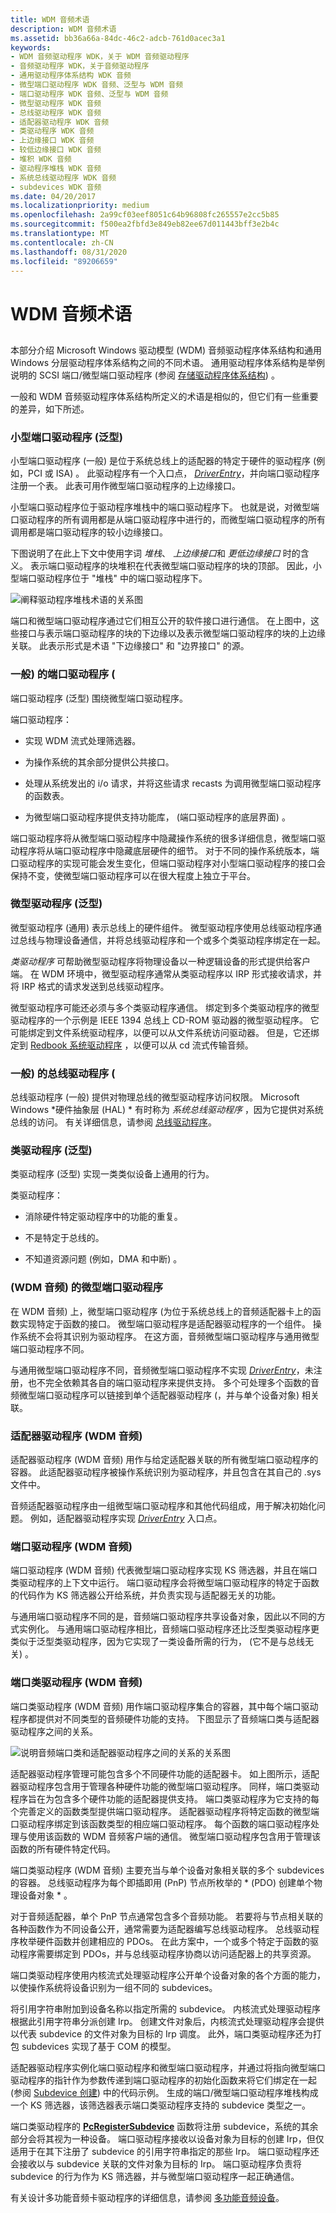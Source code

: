 ```yaml
---
title: WDM 音频术语
description: WDM 音频术语
ms.assetid: bb36a66a-84dc-46c2-adcb-761d0acec3a1
keywords:
- WDM 音频驱动程序 WDK，关于 WDM 音频驱动程序
- 音频驱动程序 WDK，关于音频驱动程序
- 通用驱动程序体系结构 WDK 音频
- 微型端口驱动程序 WDK 音频、泛型与 WDM 音频
- 端口驱动程序 WDK 音频、泛型与 WDM 音频
- 微型驱动程序 WDK 音频
- 总线驱动程序 WDK 音频
- 适配器驱动程序 WDK 音频
- 类驱动程序 WDK 音频
- 上边缘接口 WDK 音频
- 较低边缘接口 WDK 音频
- 堆积 WDK 音频
- 驱动程序堆栈 WDK 音频
- 系统总线驱动程序 WDK 音频
- subdevices WDK 音频
ms.date: 04/20/2017
ms.localizationpriority: medium
ms.openlocfilehash: 2a99cf03eef8051c64b96808fc265557e2cc5b85
ms.sourcegitcommit: f500ea2fbfd3e849eb82ee67d011443bff3e2b4c
ms.translationtype: MT
ms.contentlocale: zh-CN
ms.lasthandoff: 08/31/2020
ms.locfileid: "89206659"
---
```

# <a name="wdm-audio-terminology"></a>WDM 音频术语


## <span id="wdm_audio_terminology"></span><span id="WDM_AUDIO_TERMINOLOGY"></span>


本部分介绍 Microsoft Windows 驱动模型 (WDM) 音频驱动程序体系结构和通用 Windows 分层驱动程序体系结构之间的不同术语。 通用驱动程序体系结构是举例说明的 SCSI 端口/微型端口驱动程序 (参阅 [存储驱动程序体系结构](../storage/storage-driver-architecture.md)) 。

一般和 WDM 音频驱动程序体系结构所定义的术语是相似的，但它们有一些重要的差异，如下所述。

### <a name="span-idminiport_driver__generic_spanspan-idminiport_driver__generic_spanspan-idminiport_driver__generic_spanminiport-driver-generic"></a><span id="Miniport_Driver__Generic_"></span><span id="miniport_driver__generic_"></span><span id="MINIPORT_DRIVER__GENERIC_"></span>小型端口驱动程序 (泛型) 

小型端口驱动程序 (一般) 是位于系统总线上的适配器的特定于硬件的驱动程序 (例如，PCI 或 ISA) 。 此驱动程序有一个入口点， [*DriverEntry*](/windows-hardware/drivers/ddi/wdm/nc-wdm-driver_initialize)，并向端口驱动程序注册一个表。 此表可用作微型端口驱动程序的上边缘接口。

小型端口驱动程序位于驱动程序堆栈中的端口驱动程序下。 也就是说，对微型端口驱动程序的所有调用都是从端口驱动程序中进行的，而微型端口驱动程序的所有调用都是端口驱动程序的较小边缘接口。

下图说明了在此上下文中使用字词 *堆栈*、 *上边缘接口*和 *更低边缘接口* 时的含义。 表示端口驱动程序的块堆积在代表微型端口驱动程序的块的顶部。 因此，小型端口驱动程序位于 "堆栈" 中的端口驱动程序下。

![阐释驱动程序堆栈术语的关系图](images/drvstack.png)

端口和微型端口驱动程序通过它们相互公开的软件接口进行通信。 在上图中，这些接口与表示端口驱动程序的块的下边缘以及表示微型端口驱动程序的块的上边缘关联。 此表示形式是术语 "下边缘接口" 和 "边界接口" 的源。

### <a name="span-idport_driver__generic_spanspan-idport_driver__generic_spanspan-idport_driver__generic_spanport-driver-generic"></a><span id="Port_Driver__Generic_"></span><span id="port_driver__generic_"></span><span id="PORT_DRIVER__GENERIC_"></span>一般) 的端口驱动程序 (

端口驱动程序 (泛型) 围绕微型端口驱动程序。

端口驱动程序：

-   实现 WDM 流式处理筛选器。

-   为操作系统的其余部分提供公共接口。

-   处理从系统发出的 i/o 请求，并将这些请求 recasts 为调用微型端口驱动程序的函数表。

-   为微型端口驱动程序提供支持功能库， (端口驱动程序的底层界面) 。

端口驱动程序将从微型端口驱动程序中隐藏操作系统的很多详细信息，微型端口驱动程序将从端口驱动程序中隐藏底层硬件的细节。 对于不同的操作系统版本，端口驱动程序的实现可能会发生变化，但端口驱动程序对小型端口驱动程序的接口会保持不变，使微型端口驱动程序可以在很大程度上独立于平台。

### <a name="span-idminidriver__generic_spanspan-idminidriver__generic_spanspan-idminidriver__generic_spanminidriver-generic"></a><span id="Minidriver__Generic_"></span><span id="minidriver__generic_"></span><span id="MINIDRIVER__GENERIC_"></span>微型驱动程序 (泛型) 

微型驱动程序 (通用) 表示总线上的硬件组件。 微型驱动程序使用总线驱动程序通过总线与物理设备通信，并将总线驱动程序和一个或多个类驱动程序绑定在一起。

*类驱动程序* 可帮助微型驱动程序将物理设备以一种逻辑设备的形式提供给客户端。 在 WDM 环境中，微型驱动程序通常从类驱动程序以 IRP 形式接收请求，并将 IRP 格式的请求发送到总线驱动程序。

微型驱动程序可能还必须与多个类驱动程序通信。 绑定到多个类驱动程序的微型驱动程序的一个示例是 IEEE 1394 总线上 CD-ROM 驱动器的微型驱动程序。 它可能绑定到文件系统驱动程序，以便可以从文件系统访问驱动器。 但是，它还绑定到 [Redbook 系统驱动程序](kernel-mode-wdm-audio-components.md#redbook_system_driver) ，以便可以从 cd 流式传输音频。

### <a name="span-idbus_driver__generic_spanspan-idbus_driver__generic_spanspan-idbus_driver__generic_spanbus-driver-generic"></a><span id="Bus_Driver__Generic_"></span><span id="bus_driver__generic_"></span><span id="BUS_DRIVER__GENERIC_"></span>一般) 的总线驱动程序 (

总线驱动程序 (一般) 提供对物理总线的微型驱动程序访问权限。 Microsoft Windows *硬件抽象层 (HAL) * 有时称为 *系统总线驱动程序* ，因为它提供对系统总线的访问。 有关详细信息，请参阅 [总线驱动程序](../kernel/bus-drivers.md)。

### <a name="span-idclass_driver__generic_spanspan-idclass_driver__generic_spanspan-idclass_driver__generic_spanclass-driver-generic"></a><span id="Class_Driver__Generic_"></span><span id="class_driver__generic_"></span><span id="CLASS_DRIVER__GENERIC_"></span>类驱动程序 (泛型) 

类驱动程序 (泛型) 实现一类类似设备上通用的行为。

类驱动程序：

-   消除硬件特定驱动程序中的功能的重复。

-   不是特定于总线的。

-   不知道资源问题 (例如，DMA 和中断) 。

### <a name="span-idminiport_driver__wdm_audio_spanspan-idminiport_driver__wdm_audio_spanspan-idminiport_driver__wdm_audio_spanminiport-driver-wdm-audio"></a><span id="Miniport_Driver__WDM_Audio_"></span><span id="miniport_driver__wdm_audio_"></span><span id="MINIPORT_DRIVER__WDM_AUDIO_"></span> (WDM 音频) 的微型端口驱动程序

在 WDM 音频) 上，微型端口驱动程序 (为位于系统总线上的音频适配器卡上的函数实现特定于函数的接口。 微型端口驱动程序是适配器驱动程序的一个组件。 操作系统不会将其识别为驱动程序。 在这方面，音频微型端口驱动程序与通用微型端口驱动程序不同。

与通用微型端口驱动程序不同，音频微型端口驱动程序不实现 [*DriverEntry*](/windows-hardware/drivers/ddi/wdm/nc-wdm-driver_initialize)，未注册，也不完全依赖其各自的端口驱动程序来提供支持。 多个可处理多个函数的音频微型端口驱动程序可以链接到单个适配器驱动程序 (，并与单个设备对象) 相关联。

### <a name="span-idadapter_driver__wdm_audio_spanspan-idadapter_driver__wdm_audio_spanspan-idadapter_driver__wdm_audio_spanadapter-driver-wdm-audio"></a><span id="Adapter_Driver__WDM_Audio_"></span><span id="adapter_driver__wdm_audio_"></span><span id="ADAPTER_DRIVER__WDM_AUDIO_"></span>适配器驱动程序 (WDM 音频) 

适配器驱动程序 (WDM 音频) 用作与给定适配器关联的所有微型端口驱动程序的容器。 此适配器驱动程序被操作系统识别为驱动程序，并且包含在其自己的 .sys 文件中。

音频适配器驱动程序由一组微型端口驱动程序和其他代码组成，用于解决初始化问题。 例如，适配器驱动程序实现 [*DriverEntry*](/windows-hardware/drivers/ddi/wdm/nc-wdm-driver_initialize) 入口点。

### <a name="span-idport_driver__wdm_audio_spanspan-idport_driver__wdm_audio_spanspan-idport_driver__wdm_audio_spanport-driver-wdm-audio"></a><span id="Port_Driver__WDM_Audio_"></span><span id="port_driver__wdm_audio_"></span><span id="PORT_DRIVER__WDM_AUDIO_"></span>端口驱动程序 (WDM 音频) 

端口驱动程序 (WDM 音频) 代表微型端口驱动程序实现 KS 筛选器，并且在端口类驱动程序的上下文中运行。 端口驱动程序会将微型端口驱动程序的特定于函数的代码作为 KS 筛选器公开给系统，并负责实现与适配器无关的功能。

与通用端口驱动程序不同的是，音频端口驱动程序共享设备对象，因此以不同的方式实例化。 与通用端口驱动程序相比，音频端口驱动程序还比泛型类驱动程序更类似于泛型类驱动程序，因为它实现了一类设备所需的行为， (它不是与总线无关) 。

### <a name="span-idport_class_driver__wdm_audio_spanspan-idport_class_driver__wdm_audio_spanspan-idport_class_driver__wdm_audio_spanport-class-driver-wdm-audio"></a><span id="Port_Class_Driver__WDM_Audio_"></span><span id="port_class_driver__wdm_audio_"></span><span id="PORT_CLASS_DRIVER__WDM_AUDIO_"></span>端口类驱动程序 (WDM 音频) 

端口类驱动程序 (WDM 音频) 用作端口驱动程序集合的容器，其中每个端口驱动程序都提供对不同类型的音频硬件功能的支持。 下图显示了音频端口类与适配器驱动程序之间的关系。

![说明音频端口类和适配器驱动程序之间的关系的关系图](images/wdmaumi.png)

适配器驱动程序管理可能包含多个不同硬件功能的适配器卡。 如上图所示，适配器驱动程序包含用于管理各种硬件功能的微型端口驱动程序。 同样，端口类驱动程序旨在为包含多个硬件功能的适配器提供支持。 端口类驱动程序为它支持的每个完善定义的函数类型提供端口驱动程序。 适配器驱动程序将特定函数的微型端口驱动程序绑定到该函数类型的相应端口驱动程序。 每个函数的端口驱动程序处理与使用该函数的 WDM 音频客户端的通信。 微型端口驱动程序包含用于管理该函数的所有硬件特定代码。

端口类驱动程序 (WDM 音频) 主要充当与单个设备对象相关联的多个 subdevices 的容器。 总线驱动程序为每个即插即用 (PnP) 节点所枚举的 * (PDO) 创建单个物理设备对象 * 。

对于音频适配器，单个 PnP 节点通常包含多个音频功能。 若要将与节点相关联的各种函数作为不同设备公开，通常需要为适配器编写总线驱动程序。 总线驱动程序枚举硬件函数并创建相应的 PDOs。 在此方案中，一个或多个特定于函数的驱动程序需要绑定到 PDOs，并与总线驱动程序协商以访问适配器上的共享资源。

端口类驱动程序使用内核流式处理驱动程序公开单个设备对象的各个方面的能力，以使操作系统将设备识别为一组不同的 subdevices。

将引用字符串附加到设备名称以指定所需的 subdevice。 内核流式处理驱动程序根据此引用字符串分派创建 Irp。 创建文件对象后，内核流式处理驱动程序会提供以代表 subdevice 的文件对象为目标的 Irp 调度。 此外，端口类驱动程序还为打包 subdevices 实现了基于 COM 的模型。

适配器驱动程序实例化端口驱动程序和微型端口驱动程序，并通过将指向微型端口驱动程序的指针作为参数传递到端口驱动程序的初始化函数来将它们绑定在一起 (参阅 [Subdevice 创建](subdevice-creation.md)) 中的代码示例。 生成的端口/微型端口驱动程序堆栈构成一个 KS 筛选器，该筛选器表示端口类驱动程序支持的 subdevice 类型之一。

端口类驱动程序的 [**PcRegisterSubdevice**](/windows-hardware/drivers/ddi/portcls/nf-portcls-pcregistersubdevice) 函数将注册 subdevice，系统的其余部分会将其视为一种设备。 端口驱动程序接收以设备对象为目标的创建 Irp，但仅适用于在其下注册了 subdevice 的引用字符串指定的那些 Irp。 端口驱动程序还会接收以与 subdevice 关联的文件对象为目标的 Irp。 端口驱动程序负责将 subdevice 的行为作为 KS 筛选器，并与微型端口驱动程序一起正确通信。

有关设计多功能音频卡驱动程序的详细信息，请参阅 [多功能音频设备](multifunction-audio-devices.md)。

 

